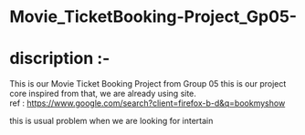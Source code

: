 # Movie_TicketBooking-Project_Gp05-

# discription :-
This is our Movie Ticket Booking Project from Group 05
this is our project core inspired from that, we are already using site.   
ref : https://www.google.com/search?client=firefox-b-d&q=bookmyshow

this is usual problem when we are looking for intertain 
